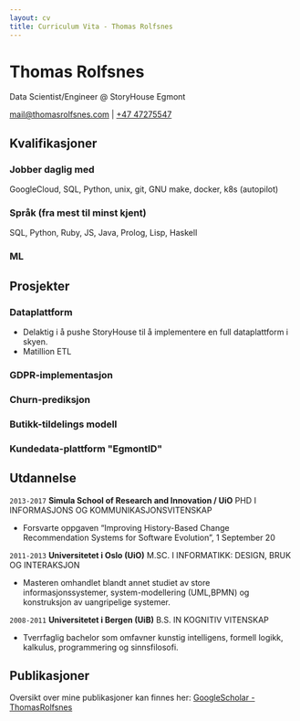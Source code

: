 ```yaml
---
layout: cv
title: Curriculum Vita - Thomas Rolfsnes
---
```

# Thomas Rolfsnes
Data Scientist/Engineer @ StoryHouse Egmont

<div id="webaddress">
<a href="mail@thomasrolfsnes.com">mail@thomasrolfsnes.com</a>
  | <a href="tel:+47 47275547">+47 47275547</a>
</div>

## Kvalifikasjoner

### Jobber daglig med
GoogleCloud, SQL, Python, unix, git, GNU make, docker, k8s (autopilot)

### Språk (fra mest til minst kjent)
SQL, Python, Ruby, JS, Java, Prolog, Lisp, Haskell

### ML

## Prosjekter

### Dataplattform

- Delaktig i å pushe StoryHouse til å implementere en full dataplattform i skyen.
- Matillion ETL

### GDPR-implementasjon

### Churn-prediksjon

### Butikk-tildelings modell


### Kundedata-plattform "EgmontID"


## Utdannelse

`2013-2017`
__Simula School of Research and Innovation / UiO__
PHD I INFORMASJONS OG KOMMUNIKASJONSVITENSKAP
- Forsvarte oppgaven “Improving History-Based Change Recommendation Systems for Software Evolution”, 1 September 20

`2011-2013`
__Universitetet i Oslo (UiO)__
M.SC. I INFORMATIKK: DESIGN, BRUK OG INTERAKSJON
- Masteren omhandlet blandt annet studiet av store informasjonssystemer, system-modellering (UML,BPMN) og konstruksjon av uangripelige
systemer.

`2008-2011`
__Universitetet i Bergen (UiB)__
B.S. IN KOGNITIV VITENSKAP
- Tverrfaglig bachelor som omfavner kunstig intelligens, formell logikk, kalkulus, programmering og sinnsfilosofi.



## Publikasjoner

Oversikt over mine publikasjoner kan finnes her: [GoogleScholar - ThomasRolfsnes](https://scholar.google.com/scholar?hl=en&as_sdt=0%2C5&q=Thomas+Rolfsnes&btnG=) 

<!-- ### Footer

Sist Oppdatert: Jan. 2023
-->

